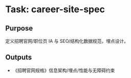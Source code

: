 # Task: career-site-spec

## Purpose

定义招聘官网/职位页 IA 与 SEO/结构化数据规范，埋点设计。

## Outputs

- 《招聘官网规格》信息架构/埋点/性能与无障碍约束
